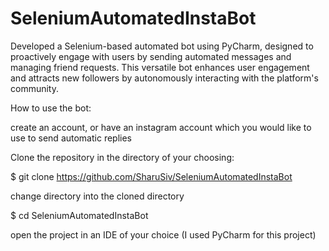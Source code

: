 # SeleniumAutomatedInstaBot
Developed a Selenium-based automated bot using PyCharm, designed to proactively engage with users by sending automated messages and managing friend requests. This versatile bot enhances user engagement and attracts new followers by autonomously interacting with the platform's community.

How to use the bot:

create an account, or have an instagram account which you would like to use to send automatic replies

Clone the repository in the directory of your choosing:

$ git clone https://github.com/SharuSiv/SeleniumAutomatedInstaBot

change directory into the cloned directory

$ cd SeleniumAutomatedInstaBot

open the project in an IDE of your choice (I used PyCharm for this project)


